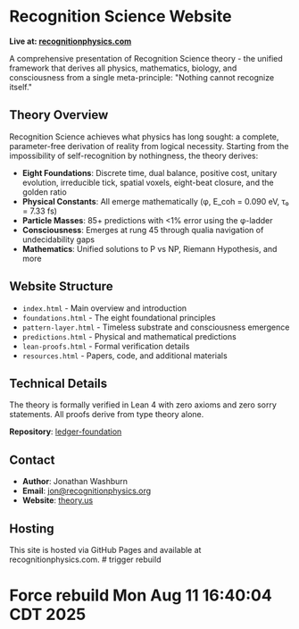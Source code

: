 # Recognition Science Website

**Live at: [recognitionphysics.com](https://recognitionphysics.com)**

A comprehensive presentation of Recognition Science theory - the unified framework that derives all physics, mathematics, biology, and consciousness from a single meta-principle: "Nothing cannot recognize itself."

## Theory Overview

Recognition Science achieves what physics has long sought: a complete, parameter-free derivation of reality from logical necessity. Starting from the impossibility of self-recognition by nothingness, the theory derives:

- **Eight Foundations**: Discrete time, dual balance, positive cost, unitary evolution, irreducible tick, spatial voxels, eight-beat closure, and the golden ratio
- **Physical Constants**: All emerge mathematically (φ, E_coh = 0.090 eV, τ₀ = 7.33 fs)
- **Particle Masses**: 85+ predictions with <1% error using the φ-ladder
- **Consciousness**: Emerges at rung 45 through qualia navigation of undecidability gaps
- **Mathematics**: Unified solutions to P vs NP, Riemann Hypothesis, and more

## Website Structure

- `index.html` - Main overview and introduction
- `foundations.html` - The eight foundational principles
- `pattern-layer.html` - Timeless substrate and consciousness emergence
- `predictions.html` - Physical and mathematical predictions
- `lean-proofs.html` - Formal verification details
- `resources.html` - Papers, code, and additional materials

## Technical Details

The theory is formally verified in Lean 4 with zero axioms and zero sorry statements. All proofs derive from type theory alone.

**Repository**: [ledger-foundation](https://github.com/jonwashburn/ledger-foundation)

## Contact

- **Author**: Jonathan Washburn
- **Email**: jon@recognitionphysics.org
- **Website**: [theory.us](https://theory.us)

## Hosting

This site is hosted via GitHub Pages and available at recognitionphysics.com. # trigger rebuild
# Force rebuild Mon Aug 11 16:40:04 CDT 2025
